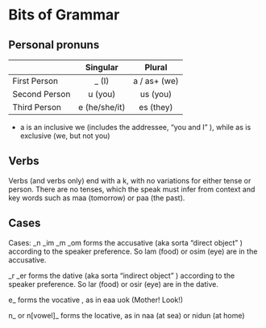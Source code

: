 # Bits of Grammar

## Personal pronuns

|       | Singular	| Plural |
|-------|:---------:|:------:|
| First Person | 	_ (I)	| a / as+ (we) |
| Second Person	| u (you) |	us (you) |
| Third Person	| e (he/she/it) |	es (they) |

+ a is an inclusive we (includes the addressee, “you and I” ), while as is exclusive (we, but not you)

## Verbs

Verbs (and verbs only) end with a k, with no variations for either tense or person. There are no tenses, which the speak must infer from context and key words such as maa (tomorrow) or paa (the past).

## Cases

Cases: _n _im  _m  _om forms the accusative (aka sorta “direct object” ) according to the speaker preference. So lam (food) or osim (eye) are in the accusative.

_r _er forms the dative (aka sorta “indirect object” ) according to the speaker preference. So lar (food) or osir (eye) are in the dative.

e_ forms the vocative , as in eaa uok (Mother! Look!)

n_ or n[vowel]_ forms the locative, as in naa (at sea) or nidun (at home)
